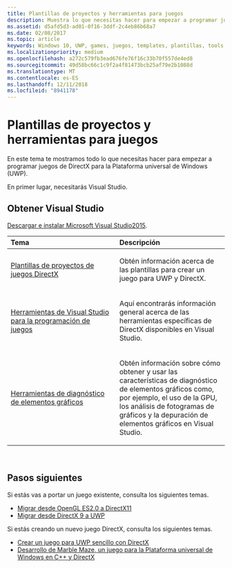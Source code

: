 ```yaml
---
title: Plantillas de proyectos y herramientas para juegos
description: Muestra lo que necesitas hacer para empezar a programar juegos de DirectX para la Plataforma universal de Windows (UWP).
ms.assetid: d5afd5d3-ad01-0f16-3ddf-2c4eb86b68a7
ms.date: 02/08/2017
ms.topic: article
keywords: Windows 10, UWP, games, juegos, templates, plantillas, tools, herramientas, DirectX
ms.localizationpriority: medium
ms.openlocfilehash: a272c579fb3ead676fe76f16c33b70f557de4ed8
ms.sourcegitcommit: 49d58bc66c1c9f2a4f81473bcb25af79e2b1088d
ms.translationtype: MT
ms.contentlocale: es-ES
ms.lasthandoff: 12/11/2018
ms.locfileid: "8941178"
---
```

# <a name="project-templates-and-tools-for-games"></a>Plantillas de proyectos y herramientas para juegos




En este tema te mostramos todo lo que necesitas hacer para empezar a programar juegos de DirectX para la Plataforma universal de Windows (UWP).

En primer lugar, necesitarás Visual Studio.

## <a name="get-visual-studio"></a>Obtener Visual Studio


[Descargar e instalar Microsoft Visual Studio2015](https://www.visualstudio.com/vs-2015-product-editions).

<table>
<colgroup>
<col width="50%" />
<col width="50%" />
</colgroup>
<thead>
<tr class="header">
<th align="left">Tema</th>
<th align="left">Descripción</th>
</tr>
</thead>
<tbody>
<tr class="odd">
<td align="left"><p><a href="user-interface.md">Plantillas de proyectos de juegos DirectX</a></p></td>
<td align="left"><p>Obtén información acerca de las plantillas para crear un juego para UWP y DirectX.</p></td>
</tr>
<tr class="even">
<td align="left"><p><a href="set-up-visual-studio-for-game-development.md">Herramientas de Visual Studio para la programación de juegos</a></p></td>
<td align="left"><p>Aquí encontrarás información general acerca de las herramientas específicas de DirectX disponibles en Visual Studio.</p></td>
</tr>
<tr class="odd">
<td align="left"><p><a href="use-the-directx-runtime-and-visual-studio-graphics-diagnostic-features.md">Herramientas de diagnóstico de elementos gráficos</a></p></td>
<td align="left"><p>Obtén información sobre cómo obtener y usar las características de diagnóstico de elementos gráficos como, por ejemplo, el uso de la GPU, los análisis de fotogramas de gráficos y la depuración de elementos gráficos en Visual Studio.</p></td>
</tr>
</tbody>
</table>

 

## <a name="next-steps"></a>Pasos siguientes


Si estás vas a portar un juego existente, consulta los siguientes temas.

-   [Migrar desde OpenGL ES2.0 a DirectX11](port-from-opengl-es-2-0-to-directx-11-1.md)
-   [Migrar desde DirectX 9 a UWP](porting-your-directx-9-game-to-windows-store.md)

Si estás creando un nuevo juego DirectX, consulta los siguientes temas.

-   [Crear un juego para UWP sencillo con DirectX](tutorial--create-your-first-uwp-directx-game.md)
-   [Desarrollo de Marble Maze, un juego para la Plataforma universal de Windows en C++ y DirectX](developing-marble-maze-a-windows-store-game-in-cpp-and-directx.md)

 

 

 




